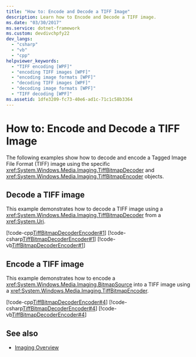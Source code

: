 ```yaml
---
title: "How to: Encode and Decode a TIFF Image"
description: Learn how to Encode and Decode a TIFF image.
ms.date: "03/30/2017"
ms.service: dotnet-framework
ms.custom: devdivchpfy22
dev_langs: 
  - "csharp"
  - "vb"
  - "cpp"
helpviewer_keywords: 
  - "TIFF encoding [WPF]"
  - "encoding TIFF images [WPF]"
  - "encoding image formats [WPF]"
  - "decoding TIFF images [WPF]"
  - "decoding image formats [WPF]"
  - "TIFF decoding [WPF]"
ms.assetid: 1dfe3209-fc73-40e6-ad1c-71c1c58b3364
---
```

# How to: Encode and Decode a TIFF Image

The following examples show how to decode and encode a Tagged Image File Format (TIFF) image using the specific <xref:System.Windows.Media.Imaging.TiffBitmapDecoder> and <xref:System.Windows.Media.Imaging.TiffBitmapEncoder> objects.

## Decode a TIFF image

This example demonstrates how to decode a TIFF image using a <xref:System.Windows.Media.Imaging.TiffBitmapDecoder> from a <xref:System.Uri>.

[!code-cpp[TiffBitmapDecoderEncoder#1](~/samples/snippets/cpp/VS_Snippets_Wpf/TiffBitmapDecoderEncoder/CPP/TiffEncoderDecoder.cpp#1)]
[!code-csharp[TiffBitmapDecoderEncoder#1](~/samples/snippets/csharp/VS_Snippets_Wpf/TiffBitmapDecoderEncoder/CSharp/TiffEncoderDecoder.cs#1)]
[!code-vb[TiffBitmapDecoderEncoder#1](~/samples/snippets/visualbasic/VS_Snippets_Wpf/TiffBitmapDecoderEncoder/VB/TiffEncoderDecoder.vb#1)]

## Encode a TIFF image

This example demonstrates how to encode a <xref:System.Windows.Media.Imaging.BitmapSource> into a TIFF image using a <xref:System.Windows.Media.Imaging.TiffBitmapEncoder>.

[!code-cpp[TiffBitmapDecoderEncoder#4](~/samples/snippets/cpp/VS_Snippets_Wpf/TiffBitmapDecoderEncoder/CPP/TiffEncoderDecoder.cpp#4)]
[!code-csharp[TiffBitmapDecoderEncoder#4](~/samples/snippets/csharp/VS_Snippets_Wpf/TiffBitmapDecoderEncoder/CSharp/TiffEncoderDecoder.cs#4)]
[!code-vb[TiffBitmapDecoderEncoder#4](~/samples/snippets/visualbasic/VS_Snippets_Wpf/TiffBitmapDecoderEncoder/VB/TiffEncoderDecoder.vb#4)]

## See also

- [Imaging Overview](imaging-overview.md)
